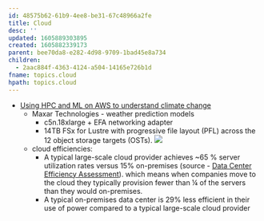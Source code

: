 ```yaml
---
id: 48575b62-61b9-4ee8-be31-67c48966a2fe
title: Cloud
desc: ''
updated: 1605889303895
created: 1605882339173
parent: bee70da8-e282-4d98-9709-1bad45e8a734
children:
  - 2aac884f-4363-4124-a504-14165e726b1d
fname: topics.cloud
hpath: topics.cloud
---
```

- [Using HPC and ML on AWS to understand climate change](https://www.allthingsdistributed.com/2020/11/science-of-climate-change.html) 
  - Maxar Technologies - weather prediction models 
    - c5n.18xlarge + EFA networking adapter 
    - 14TB FSx for Lustre with progressive file layout (PFL) across the 12 object storage targets (OSTs).
        ![](/dendron-notes/assets/images/2020-11-20-11-21-07.png)
  - cloud efficiencies:
    - A typical large-scale cloud provider achieves ~65 % server utilization rates versus 15% on-premises (source - [Data Center Efficiency Assessment](https://www.nrdc.org/sites/default/files/data-center-efficiency-assessment-IP.pdf)). which means when companies move to the cloud  they typically provision fewer than ¼ of the servers than they would on-premises.
    - A typical on-premises data center is 29% less efficient in their use of power compared to a typical large-scale cloud provider 

